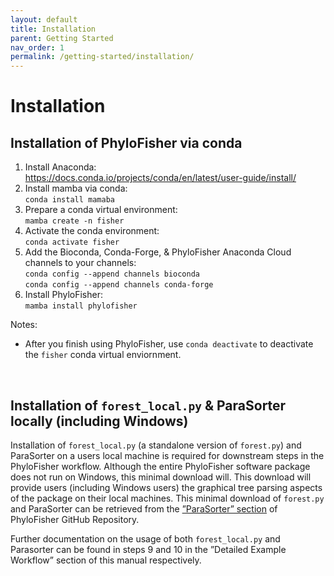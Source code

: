 ```yaml
---
layout: default
title: Installation
parent: Getting Started
nav_order: 1
permalink: /getting-started/installation/
---
```

# Installation

## Installation of PhyloFisher via conda
1. Install Anaconda:<br/>
https://docs.conda.io/projects/conda/en/latest/user-guide/install/
2. Install mamba via conda:<br/>
 `conda install mamaba`
3. Prepare a conda virtual environment:<br/>
 `mamba create -n fisher`
3. Activate the conda environment:<br/>
`conda activate fisher`
4. Add the Bioconda, Conda-Forge, & PhyloFisher Anaconda Cloud channels to your channels:<br/>
`conda config --append channels bioconda`<br/>
`conda config --append channels conda-forge`<br/>
1. Install PhyloFisher:<br/>
`mamba install phylofisher`

Notes:
- After you finish using PhyloFisher, use `conda deactivate` to deactivate the `fisher` conda virtual enviornment.
<br/>


## Installation of `forest_local.py` & ParaSorter locally (including Windows)

Installation of `forest_local.py` (a standalone version of `forest.py`) and ParaSorter on a users local machine is required for downstream steps in the PhyloFisher workflow. Although the entire PhyloFisher software package does not run on Windows, this minimal download will. This download will provide users (including Windows users) the graphical tree parsing aspects of the package on their local machines. This minimal download of `forest.py` and ParaSorter can be retrieved from the [”ParaSorter” section](https://github.com/TheBrownLab/PhyloFisher/tree/master/parasorter) of PhyloFisher GitHub Repository.

Further documentation on the usage of both `forest_local.py` and Parasorter can be found in steps 9 and 10 in the ”Detailed Example Workflow” section of this manual respectively.

